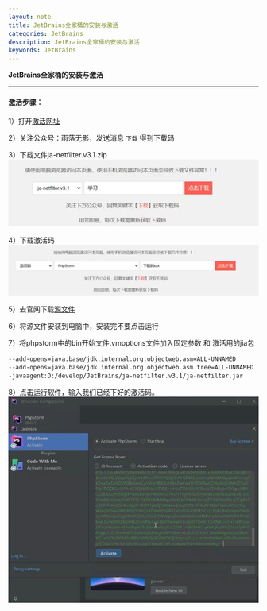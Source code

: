 ```yaml
---
layout: note
title: JetBrains全家桶的安装与激活
categories: JetBrains
description: JetBrains全家桶的安装与激活
keywords: JetBrains
---
```




**JetBrains全家桶的安装与激活**

------



#### 激活步骤：

1）打开[激活网址](https://www.jiweichengzhu.com/ide/code)



2）关注公众号：雨落无影，发送消息 `下载` 得到下载码



3）下载文件ja-netfilter.v3.1.zip
<img src="/images/notes/jetbrains/jetbrains_active_step1.jpg" />



4）下载激活码
<img src="/images/notes/jetbrains/jetbrains_active_step2.jpg" />



5）去官网下载[源文件](https://www.jetbrains.com.cn/phpstorm/promo/?utm_source=baidu&utm_medium=cpc&utm_campaign=cn-bai-br-phpstorm-ex-pc&utm_content=phpstorm-prue&utm_term=phpstorm&bd_vid=8178875924755282455)



6）将源文件安装到电脑中，安装完不要点击运行



7）将phpstorm中的bin开始文件.vmoptions文件加入固定参数 和 激活用的jia包

```tex
--add-opens=java.base/jdk.internal.org.objectweb.asm=ALL-UNNAMED
--add-opens=java.base/jdk.internal.org.objectweb.asm.tree=ALL-UNNAMED
-javaagent:D:/develop/JetBrains/ja-netfilter.v3.1/ja-netfilter.jar
```



8）点击运行软件，输入我们已经下好的激活码。
<img src="/images/notes/jetbrains/jetbrains_active_step3.jpg" />